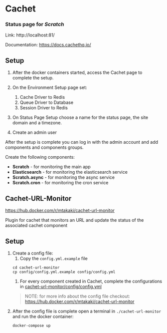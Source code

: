 # Cachet
### Status page for _Scratch_
Link: http://localhost:81/

Documentation: https://docs.cachethq.io/

## Setup

1. After the docker containers started, access the Cachet page to complete the setup.

1. On the Environment Setup page set:
   1. Cache Driver to Redis
   1. Queue Driver to Database
   1. Session Driver to Redis 

1. On Status Page Setup choose a name for the status page, the site domain and a timezone.
1. Create an admin user

After the setup is complete you can log in with the admin account and add components and components groups.

Create the following components:
   - **Scratch** - for monitoring the main app
   - **Elasticsearch** - for monitoring the elasticsearch service
   - **Scratch.async** - for monitoring the async service
   - **Scratch.cron** - for monitoring the cron service

## Cachet-URL-Monitor

https://hub.docker.com/r/mtakaki/cachet-url-monitor

Plugin for cachet that monitors an URL and update the status of the associated cachet component

## Setup 

1. Create a config file:
   1. Copy the ```config.yml.example``` file 
   ```commandline
   cd cachet-url-monitor
   cp config/config.yml.example config/config.yml
   ```
   1. For every component created in Cachet, complete the configurations in [cachet-url-monitor/config/config.yml](https://github.com/eaudeweb/scratch/blob/199debe9e0deadfbafa00bf28bd09533ad1ba2bc/cachet-url-monitor/config/config.yml)
   >    NOTE: for more info about the config file checkout: https://hub.docker.com/r/mtakaki/cachet-url-monitor
1. After the config file is complete open a terminal in ```./cachet-url-monitor``` and run the docker container:
   ```commandline
   docker-compose up
   ```